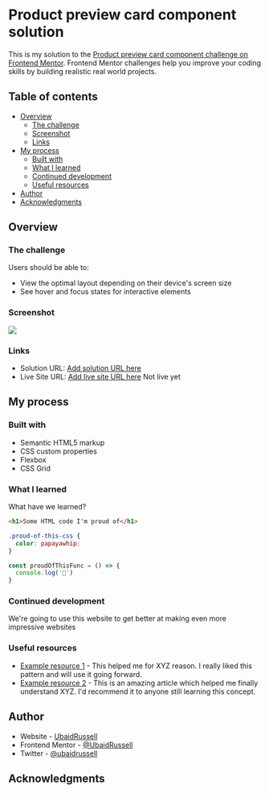 # Product preview card component solution

This is my solution to the [Product preview card component challenge on Frontend Mentor](https://www.frontendmentor.io/challenges/product-preview-card-component-GO7UmttRfa). Frontend Mentor challenges help you improve your coding skills by building realistic real world projects. 

## Table of contents

- [Overview](#overview)
  - [The challenge](#the-challenge)
  - [Screenshot](#screenshot)
  - [Links](#links)
- [My process](#my-process)
  - [Built with](#built-with)
  - [What I learned](#what-i-learned)
  - [Continued development](#continued-development)
  - [Useful resources](#useful-resources)
- [Author](#author)
- [Acknowledgments](#acknowledgments)


## Overview

### The challenge

Users should be able to:

- View the optimal layout depending on their device's screen size
- See hover and focus states for interactive elements

### Screenshot

![](./screenshot.jpg)

### Links

- Solution URL: [Add solution URL here](https://github.com/UbaidRussell/product-preview-card)
- Live Site URL: [Add live site URL here](https://your-live-site-url.com) Not live yet

## My process

### Built with

- Semantic HTML5 markup
- CSS custom properties
- Flexbox
- CSS Grid

### What I learned

What have we learned?

```html
<h1>Some HTML code I'm proud of</h1>
```

```css
.proud-of-this-css {
  color: papayawhip;
}
```

```js
const proudOfThisFunc = () => {
  console.log('🎉')
}
```

### Continued development

We're going to use this website to get better at making even more impressive websites

### Useful resources

- [Example resource 1](https://www.example.com) - This helped me for XYZ reason. I really liked this pattern and will use it going forward.
- [Example resource 2](https://www.example.com) - This is an amazing article which helped me finally understand XYZ. I'd recommend it to anyone still learning this concept.


## Author

- Website - [UbaidRussell](https://ubaidrussell.com/)
- Frontend Mentor - [@UbaidRussell](https://www.frontendmentor.io/profile/UbaidRussell)
- Twitter - [@ubaidrussell](https://www.twitter.com/ubaidrussell)


## Acknowledgments

